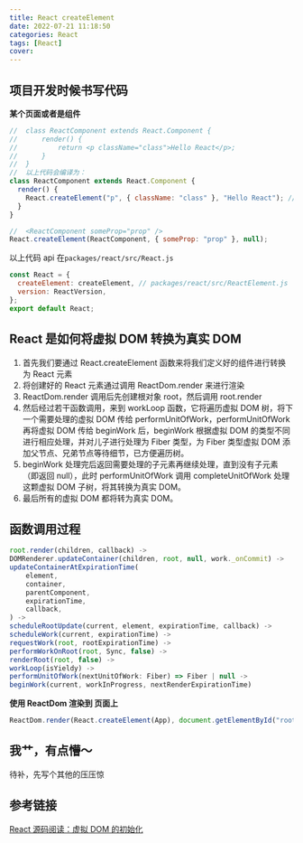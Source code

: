 ```yaml
---
title: React createElement
date: 2022-07-21 11:18:50
categories: React
tags: [React]
cover:
---
```


## 项目开发时候书写代码

**某个页面或者是组件**

```js
//  class ReactComponent extends React.Component {
//      render() {
//          return <p className="class">Hello React</p>;
//      }
//  }
//  以上代码会编译为：
class ReactComponent extends React.Component {
  render() {
    React.createElement("p", { className: "class" }, "Hello React"); // 之前看到蜜壳代码是这个样子，我还以为是研发手写的呢
  }
}

//  <ReactComponent someProp="prop" />
React.createElement(ReactComponent, { someProp: "prop" }, null);
```

以上代码 api 在`packages/react/src/React.js`

```js
const React = {
  createElement: createElement, // packages/react/src/ReactElement.js  createElement -> ReactElement
  version: ReactVersion,
};
export default React;
```

## React 是如何将虚拟 DOM 转换为真实 DOM

1. 首先我们要通过 React.createElement 函数来将我们定义好的组件进行转换为 React 元素
2. 将创建好的 React 元素通过调用 ReactDom.render 来进行渲染
3. ReactDom.render 调用后先创建根对象 root，然后调用 root.render
4. 然后经过若干函数调用，来到 workLoop 函数，它将遍历虚拟 DOM 树，将下一个需要处理的虚拟 DOM 传给 performUnitOfWork，performUnitOfWork 再将虚拟 DOM 传给 beginWork 后，beginWork 根据虚拟 DOM 的类型不同进行相应处理，并对儿子进行处理为 Fiber 类型，为 Fiber 类型虚拟 DOM 添加父节点、兄弟节点等待细节，已方便遍历树。
5. beginWork 处理完后返回需要处理的子元素再继续处理，直到没有子元素（即返回 null），此时 performUnitOfWork 调用 completeUnitOfWork 处理这颗虚拟 DOM 子树，将其转换为真实 DOM。
6. 最后所有的虚拟 DOM 都将转为真实 DOM。

## 函数调用过程

```js
root.render(children, callback) ->
DOMRenderer.updateContainer(children, root, null, work._onCommit) ->
updateContainerAtExpirationTime(
    element,
    container,
    parentComponent,
    expirationTime,
    callback,
) ->
scheduleRootUpdate(current, element, expirationTime, callback) ->
scheduleWork(current, expirationTime) ->
requestWork(root, rootExpirationTime) ->
performWorkOnRoot(root, Sync, false) ->
renderRoot(root, false) ->
workLoop(isYieldy) ->
performUnitOfWork(nextUnitOfWork: Fiber) => Fiber | null ->
beginWork(current, workInProgress, nextRenderExpirationTime)

```

**使用 ReactDom 渲染到 页面上**

```js
ReactDom.render(React.createElement(App), document.getElementById("root"));
```

## 我艹，有点懵～

待补，先写个其他的压压惊

## 参考链接

<a href="https://blog.csdn.net/weixin_34221276/article/details/88770678" target="_blank" >React 源码阅读：虚拟 DOM 的初始化</a>
